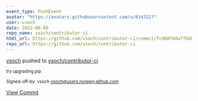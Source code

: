 ```yaml
---
event_type: PushEvent
avatar: "https://avatars.githubusercontent.com/u/814322?"
user: vsoch
date: 2022-06-08
repo_name: vsoch/contributor-ci
html_url: https://github.com/vsoch/contributor-ci/commit/fc960fb0a7fbbb4e661d29b79e66c363b465ed7a
repo_url: https://github.com/vsoch/contributor-ci
---
```


<a href='https://github.com/vsoch' target='_blank'>vsoch</a> pushed to <a href='https://github.com/vsoch/contributor-ci' target='_blank'>vsoch/contributor-ci</a>

<small>try upgrading pip

Signed-off-by: vsoch <vsoch@users.noreply.github.com></small>

<a href='https://github.com/vsoch/contributor-ci/commit/fc960fb0a7fbbb4e661d29b79e66c363b465ed7a' target='_blank'>View Commit</a>